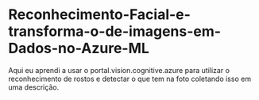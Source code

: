 # Reconhecimento-Facial-e-transforma-o-de-imagens-em-Dados-no-Azure-ML
Aqui eu aprendi a usar o portal.vision.cognitive.azure para utilizar o reconhecimento de rostos e detectar o que tem na foto coletando isso em uma descrição.
